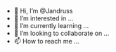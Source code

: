 - 👋 Hi, I’m @Jandruss
- 👀 I’m interested in ...
- 🌱 I’m currently learning ...
- 💞️ I’m looking to collaborate on ...
- 📫 How to reach me ...

<!---
Jandruss/Jandruss is a ✨ special ✨ repository because its `README.md` (this file) appears on your GitHub profile.
You can click the Preview link to take a look at your changes.
--->
